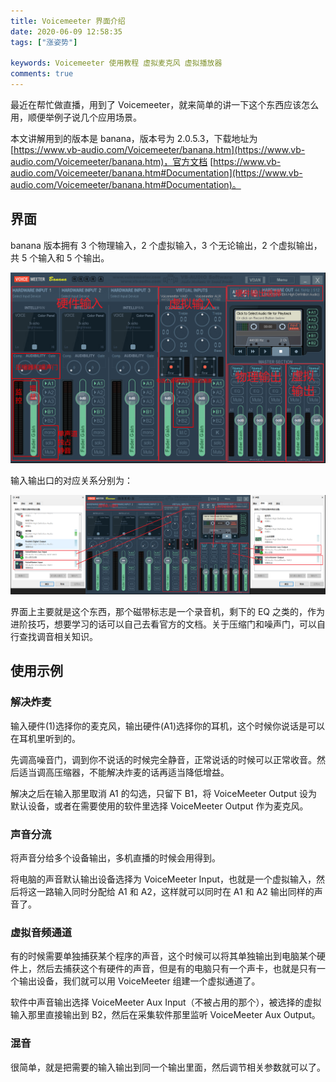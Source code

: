 ```yaml
---
title: Voicemeeter 界面介绍
date: 2020-06-09 12:58:35
tags: ["涨姿势"]

keywords: Voicemeeter 使用教程 虚拟麦克风 虚拟播放器
comments: true
---
```


最近在帮忙做直播，用到了 Voicemeeter，就来简单的讲一下这个东西应该怎么用，顺便举例子说几个应用场景。

<!-- more -->

本文讲解用到的版本是 banana，版本号为 2.0.5.3，下载地址为 [https://www.vb-audio.com/Voicemeeter/banana.htm](https://www.vb-audio.com/Voicemeeter/banana.htm)，官方文档 [https://www.vb-audio.com/Voicemeeter/banana.htm#Documentation](https://www.vb-audio.com/Voicemeeter/banana.htm#Documentation)。

## 界面

banana 版本拥有 3 个物理输入，2 个虚拟输入，3 个无论输出，2 个虚拟输出，共 5 个输入和 5 个输出。

![](/assets/img/2020/Snipaste_2020-06-09_14-54-10.png)

输入输出口的对应关系分别为：

![](/assets/img/2020/Snipaste_2020-06-09_14-43-34.png)

界面上主要就是这个东西，那个磁带标志是一个录音机，剩下的 EQ 之类的，作为进阶技巧，想要学习的话可以自己去看官方的文档。关于压缩门和噪声门，可以自行查找调音相关知识。

## 使用示例

### 解决炸麦

输入硬件(1)选择你的麦克风，输出硬件(A1)选择你的耳机，这个时候你说话是可以在耳机里听到的。

先调高噪音门，调到你不说话的时候完全静音，正常说话的时候可以正常收音。然后适当调高压缩器，不能解决炸麦的话再适当降低增益。

解决之后在输入那里取消 A1 的勾选，只留下 B1，将 VoiceMeeter Output 设为默认设备，或者在需要使用的软件里选择 VoiceMeeter Output 作为麦克风。

### 声音分流

将声音分给多个设备输出，多机直播的时候会用得到。

将电脑的声音默认输出设备选择为 VoiceMeeter Input，也就是一个虚拟输入，然后将这一路输入同时分配给 A1 和 A2，这样就可以同时在 A1 和 A2 输出同样的声音了。

### 虚拟音频通道

有的时候需要单独捕获某个程序的声音，这个时候可以将其单独输出到电脑某个硬件上，然后去捕获这个有硬件的声音，但是有的电脑只有一个声卡，也就是只有一个输出设备，我们就可以用 VoiceMeeter 组建一个虚拟通道了。

软件中声音输出选择 VoiceMeeter Aux Input（不被占用的那个），被选择的虚拟输入那里直接输出到 B2，然后在采集软件那里监听 VoiceMeeter Aux Output。

### 混音

很简单，就是把需要的输入输出到同一个输出里面，然后调节相关参数就可以了。